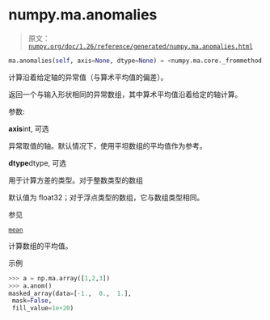 # numpy.ma.anomalies

> 原文：[`numpy.org/doc/1.26/reference/generated/numpy.ma.anomalies.html`](https://numpy.org/doc/1.26/reference/generated/numpy.ma.anomalies.html)

```py
ma.anomalies(self, axis=None, dtype=None) = <numpy.ma.core._frommethod object>
```

计算沿着给定轴的异常值（与算术平均值的偏差）。

返回一个与输入形状相同的异常数组，其中算术平均值沿着给定的轴计算。

参数:

**axis**int, 可选

异常取值的轴。默认情况下，使用平坦数组的平均值作为参考。

**dtype**dtype, 可选

用于计算方差的类型。对于整数类型的数组

默认值为 float32；对于浮点类型的数组，它与数组类型相同。

参见

[`mean`](https://numpy.org/doc/1.26/reference/generated/numpy.mean.html#numpy.mean "numpy.mean")

计算数组的平均值。

示例

```py
>>> a = np.ma.array([1,2,3])
>>> a.anom()
masked_array(data=[-1.,  0.,  1.],
 mask=False,
 fill_value=1e+20) 
```
